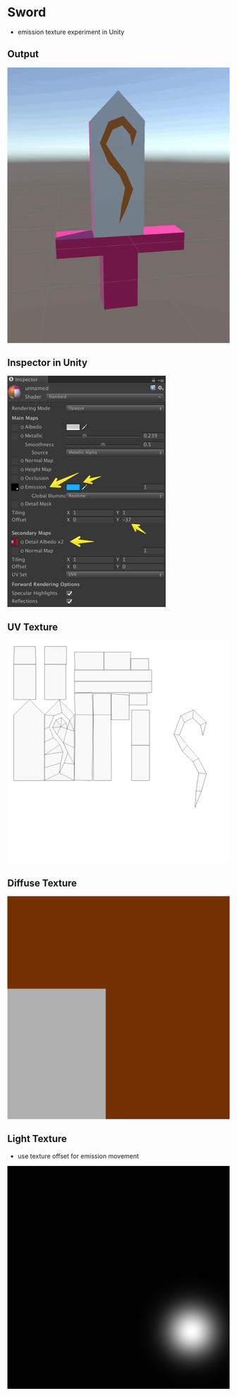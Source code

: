 # Sword

* emission texture experiment in Unity

## Output

![](./sword.gif)

## Inspector in Unity

![](./inspector.png)

## UV Texture

![](./UV.png)


## Diffuse Texture

![](./Diffuse.png)

## Light Texture 

* use texture offset for emission movement

![](./Light.png)
